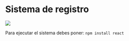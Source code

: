 <h1>Sistema de registro</h1>

<p align="left">
 <img src="https://img.shields.io/badge/STATUS-EN%20DESAROLLO-green">
</p>

Para ejecutar el sistema debes poner:
``` npm install react ```

